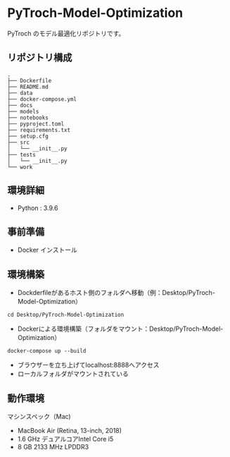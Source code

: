 # PyTroch-Model-Optimization

PyTroch のモデル最適化リポジトリです。

## リポジトリ構成

```
.
├── Dockerfile
├── README.md
├── data
├── docker-compose.yml
├── docs
├── models
├── notebooks
├── pyproject.toml
├── requirements.txt
├── setup.cfg
├── src
│   └── __init__.py
├── tests
│   └── __init__.py
└── work
```

## 環境詳細

- Python : 3.9.6

## 事前準備

- Docker インストール

## 環境構築

- Dockderfileがあるホスト側のフォルダへ移動（例：Desktop/PyTroch-Model-Optimization）

```
cd Desktop/PyTroch-Model-Optimization
```

- Dockerによる環境構築（フォルダをマウント：Desktop/PyTroch-Model-Optimization）

```
docker-compose up --build
```

- ブラウザーを立ち上げてlocalhost:8888へアクセス
- ローカルフォルダがマウントされている

## 動作環境

マシンスペック（Mac)

- MacBook Air (Retina, 13-inch, 2018)
- 1.6 GHz デュアルコアIntel Core i5
- 8 GB 2133 MHz LPDDR3
